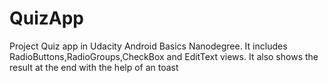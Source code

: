# QuizApp
 Project Quiz app in Udacity Android Basics Nanodegree.
It includes RadioButtons,RadioGroups,CheckBox and EditText views.
It also shows the result at the end with the help of an toast
